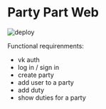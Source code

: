 # Party Part Web

![deploy](https://github.com/Party-Part/party-part-web/workflows/deploy/badge.svg)

Functional requirenments: 

- vk auth
- log in / sign in
- create party
- add user to a party
- add duty
- show duties for a party
